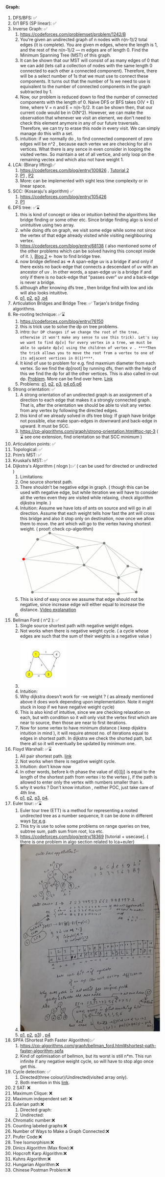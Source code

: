 #### Graph:
1. DFS/BFS: ✅ 
2. 0/1 BFS (SP linear): ✅ 
3. Inverse Graph: ✅
   1. https://codeforces.com/problemset/problem/1242/B
   2. You're given an undirected graph of n nodes with n(n-1)/2 total edges (it is complete). You are given m edges, where the length is 1, and the rest of the n(n-1)/2 — m edges are of length 0. Find the Minimum Spanning Tree (MST) of this graph.
   3. It can be shown that our MST will consist of as many edges of 0 that we can add (lets call a collection of nodes with the same length 0 connected to each other a connected component). Therefore, there will be a select number of 1s that we must use to connect these components. It turns out that the number of 1s we need to use is equivalent to the number of connected components in the graph subtracted by 1.
   4. Now, our problem is reduced down to find the number of connected components with the length of 0. Naive DFS or BFS takes O(V + E) time, where V = n and E = n(n-1)/2. It can be shown then, that our current code would be in O(N^2). However, we can make the observation that whenever we visit an element, we don't need to check this element anymore in any of our future traversals. Therefore, we can try to erase this node in every visit. We can simply manage do this with a set.
   5. intuition: if we normally do , to find connected component of zero edges will be n^2 , because each vertex we are checking for all n vertices. What there is any sence in even consider in looping the visited vertex. So maintain a set of all vertice, and only loop on the remaining vectex and which also not have weight 1. 
4. LCA: (Binary lifting)✅
   1. https://codeforces.com/blog/entry/100826 , [Tutorial 2](https://codeforces.com/blog/entry/74847)
   2. [P1](https://codeforces.com/contest/1516/problem/D) , [P2](https://codeforces.com/contest/1142/problem/B)
   3. More: can be implemented with sight less time complexity or in linear space.
5. SCC: (Kosaraju's algorithm) ✅ 
   1. https://codeforces.com/blog/entry/105426
   2. [P1](https://codeforces.com/contest/22/problem/E)
6. DFS tree: ✅⌛
   1. this is kind of concept or idea or intuition behind the algorithms like bridge finding or some other etc. Since bridge finding algo is kind of unintuitive using two array.
   2. while doing dfs on graph, we visit some edge while some not since the vertex of that edge already visited while visiting neighbouring vertex. 
   3. https://codeforces.com/blog/entry/68138 ( also mentioned some of the other problems which can be solved having this concept inside of it. ), [Blog 2](https://codeforces.com/blog/entry/99259) <- how to find bridge tree.  
   4. now bridge defined as =>  A span-edge uv is a bridge if and only if there exists no back-edge that connects a descendant of uv with an ancestor of uv . In other words, a span-edge uv is a bridge if and only if there is no back-edge that "passes over" uv and a back-edge is never a bridge.
   5. although after knowing dfs tree , then bridge find with low and idx will also looks intuititve.
   6. [p1](https://codeforces.com/contest/412/problem/D), [p2](https://codeforces.com/contest/231/problem/E), [p3](https://codeforces.com/problemset/problem/1000/E) ,[p4](https://codeforces.com/contest/1364/problem/D)
7. Articulation Bridges and Bridge Tree: ✅  Tarjan's bridge finding algorithms.
8. Re-rooting technique: ✅⌛
   1. https://codeforces.com/blog/entry/76150
   2. this is trick use to solve the dp on tree problems.
   3. intro: 
``
      Our DP changes if we change the root of the tree, otherwise it won't make any sense to use this trick). Let's say we want to find dp[v] for every vertex in a tree, we must be able to update dp[v] using the children of vertex v . ****Then the trick allows you to move the root from a vertex to one of its adjacent vertices in O(1)****.
`` 
   4. It kind of use to problem for e.g. find maxmium diameter from each vertex. So we find the dp[root] by running dfs, then with the help of this we find the dp for all the other vertices. This is also called in-out dp. [Problem](https://codeforces.com/contest/1187/problem/E). More can be find over here. [Link](https://codeforces.com/blog/entry/20935)
   5. Problems: [p1](https://codeforces.com/problemset/problem/543/D), [p2](https://codeforces.com/problemset/problem/734/E), [p3](https://codeforces.com/contest/1092/problem/F), [p4](https://codeforces.com/contest/815/problem/C),[p5](https://codeforces.com/contest/461/problem/B),[p6](https://codeforces.com/contest/1187/problem/E)
9. Strong orientation: ✅
   1. A strong orientation of an undirected graph is an assignment of a direction to each edge that makes it a strongly connected graph. That is, after the orientation we should be able to visit any vertex from any vertex by following the directed edges.
   2. this kind of we already solved in dfs tree blog: If graph have bridge not possible, else make span-edges in downward and back-edge in upward. It must be SCC.
   3. https://cp-algorithms.com/graph/strong-orientation.html#toc-tgt-3 ( ⌛ see one extension, find orientation so that SCC minimum )
10. Articulation points: ✅
11. Topological: ✅
12. Prim’s MST: ✅
13. Kruskal’s MST: ✅
14. Dijkstra's Algorithm ( nlogn ):✅ ( can be used for directed or undirected ) 
    1. Limitations:
    2. One source shortest path.
    3. There shouldn't be negative edge in graph. ( though this can be used with negative edge, but while iteration we will have to consider all the vertex even they are visited while relaxing, check algorithm dijkstra imple. )
    4. Intuition: Assume we have lots of ants on source and will go in all direction. Assume that each weight tells how fast the ant will cross this bridge and also it stop only on destination, now once we allow them to move. the ant which will go to the vertex having shortest weight. ( proof: check cp-algorithm)  
    ![alt_text](dijkstra.gif)
    5. This is kind of easy once we assume that edge should not be negative, since increase edge will either equal to increase the distance. [Video explanation](https://www.youtube.com/watch?v=MD_KigIdnD8&t=301s&ab_channel=Learner%27sParadise)
    6. 
15. Bellman Ford ( n^2 ): ✅
    1. Single source shortest path with negative weight edges.
    2. Not works when there is negative weight cycle. ( a cycle whose edges are such that the sum of their weights is a negative value )
    3. ![img.png](img.png)
    4. Intuition: 
    5. Why dijkstra doesn't work for -ve weight ? ( as already mentioned above it does work depending upon implementation. Note it might stuck in loop if we have negative weight cycle)
    6. This is also kind of intuitive, since we are checking relaxation on each, but with condition so it will only visit the vertex first which are near to source, then those are near to first iterations.
    7. Now for some vertex to have minimum distance ( keep dijsktra intuition in mind ), it will require atmost no. of iterations equal to edges in shortest path. In dijkstra we check the shorted path, but there all so it will eventually be updated by minimum one.
16. Floyd Warshall: ✅⌛
    1. All pair shortest path. [link](https://cp-algorithms.com/graph/all-pair-shortest-path-floyd-warshall.html)
    2. Not works when there is negative weight cycle.
    3. Intuition: don't know now
    4. In other words, before k-th phase the value of d[i][j]  is equal to the length of the shortest path from vertex i to the vertex j , if the path is allowed to enter only the vertex with numbers smaller than  k.
    5. why it works ? Don't know intuition , neither POC, just take care of 4th line.
    6. [p1](https://codeforces.com/problemset/problem/21/D), [p2](https://codeforces.com/contest/25/problem/C), [p3](https://codeforces.com/contest/295/problem/B), [p4](https://codeforces.com/contest/33/problem/B).
17. Euler tour: ✅⌛
    1. Euler tour tree (ETT) is a method for representing a rooted undirected tree as a number sequence, It can be done in different ways [for e.g](https://codeforces.com/blog/entry/63020).
    2. This try is use to solve some problems on range queries on tree, subtree sum, path sum from root, lca etc.
    3. https://codeforces.com/blog/entry/18369 [tutorial + usecase]. ( there is one problem in algo section related to lca+euler)
    4. ![alt_text](euler.jpeg)
    5. [p1](https://www.geeksforgeeks.org/euler-tour-subtree-sum-using-segment-tree/), [p2](https://www.codechef.com/problems/ECJAN20F), [p3](https://codeforces.com/problemset/problem/620/E)) , [p4](https://www.codechef.com/problems/TREEUGH?tab=statement)
18. SPFA (Shortest Path Faster Algorithm):✅
    1. https://cp-algorithms.com/graph/bellman_ford.html#shortest-path-faster-algorithm-spfa
    2. Kind of optimisation of bellmon, but its worst is still n*m. This run infinite if any negative weight cycle, so will have to stop algo once get this.
19. Cycle detection: ✅ 
    1. Directed(three colour)/Undirected(visited array only). 
    2. Both mention in this [link]((https://cp-algorithms.com/graph/finding-cycle.html)).
20. 2 SAT: ❌
21. Maximum Clique: ❌
22. Maximum independent set: ❌
23. Eulerian path:❌
    1. Directed graph:
    2. Undirected:
24. Chromatic number:❌
25. Counting labeled graphs:❌
26. Number of Ways to Make a Graph Connected:❌
27. Prufer Code:❌
28. Tree Isomorphism:❌
29. Dinics Algorithm (Max flow):❌
30. Hopcroft Karp Algorithm:❌
31. Kuhns Algorithm:❌
32. Hungarian Algorithm:❌
33. Chinese Postman Problem:❌
